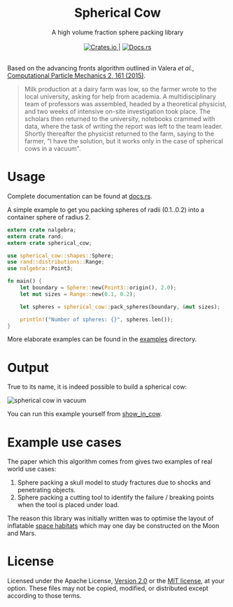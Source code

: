 <h1 align="center">Spherical Cow</h1>

<div align="center">A high volume fraction sphere packing library</div>
<br />
<div align="center">
    <a href="https://crates.io/crates/spherical-cow">
        <img src="https://img.shields.io/crates/v/spherical-cow.svg" alt="Crates.io">
    </a>
    |
    <a href="https://docs.rs/spherical-cow/0.1.0/spherical_cow/">
        <img src="https://img.shields.io/badge/api-documentation-blue.svg" alt="Docs.rs">
    </a>
</div>
<br />

Based on the advancing fronts algorithm outlined in Valera *et al.*, [Computational Particle Mechanics 2, 161 (2015)](https://doi.org/10.1007/s40571-015-0045-8).

> Milk production at a dairy farm was low, so the farmer wrote to the local university, asking for help from academia.
> A multidisciplinary team of professors was assembled, headed by a theoretical physicist, and two weeks of intensive on-site investigation took place.
> The scholars then returned to the university, notebooks crammed with data, where the task of writing the report was left to the team leader.
> Shortly thereafter the physicist returned to the farm, saying to the farmer, "I have the solution, but it works only in the case of spherical cows in a vacuum".

# Usage

Complete documentation can be found at [docs.rs](https://docs.rs/spherical-cow/0.1.0/spherical_cow/).

A simple example to get you packing spheres of radii (0.1..0.2) into a container sphere of radius 2.
```rust
extern crate nalgebra;
extern crate rand;
extern crate spherical_cow;

use spherical_cow::shapes::Sphere;
use rand::distributions::Range;
use nalgebra::Point3;

fn main() {
    let boundary = Sphere::new(Point3::origin(), 2.0);
    let mut sizes = Range::new(0.1, 0.2);

    let spheres = spherical_cow::pack_spheres(boundary, &mut sizes);

    println!("Number of spheres: {}", spheres.len());
}
```

More elaborate examples can be found in the [examples](examples/) directory.

# Output

True to its name, it is indeed possible to build a spherical cow:

![spherical cow in vacuum](https://github.com/Libbum/spherical-cow/blob/master/examples/objects/cow_output.jpg?raw=true)

You can run this example yourself from [show_in_cow](examples/show_in_cow.rs).

# Example use cases

The paper which this algorithm comes from gives two examples of real world use cases:

1. Sphere packing a skull model to study fractures due to shocks and penetrating objects.
2. Sphere packing a cutting tool to identify the failure / breaking points when the tool is placed under load.

The reason this library was initially written was to optimise the layout of inflatable [space habitats](https://github.com/Libbum/space-habitats) which may one day be constructed on the Moon and Mars.

# License

Licensed under the Apache License, [Version 2.0](http://www.apache.org/licenses/LICENSE-2.0) or the [MIT license](http://opensource.org/licenses/MIT), at your option.
These files may not be copied, modified, or distributed except according to those terms.
